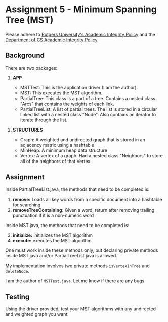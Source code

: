 # Assignment 5 - Minimum Spanning Tree (MST)

Please adhere to [Rutgers University's Academic Integrity Policy](http://academicintegrity.rutgers.edu/academic-integrity-policy/) and the [Department of CS Academic Integrity Policy](https://www.cs.rutgers.edu/academic-integrity/programming-assignments).

## Background

There are two packages:
1. **APP**
    - MSTTest: This is the application driver (I am the author).
    - MST: This executes the MST algorithm.
    - PartialTree: This class is a part of a tree. Contains a nested class "Arcs" that contains the weights of each link.
    - PartialTreeList: A list of partial trees. The list is stored in a circular linked list with a nested class "Node". Also contains an iterator to iterate through the list.

2. **STRUCTURES**
    - Graph: A weighted and undirected graph that is stored in an adjacency matrix using a hashtable
    - MinHeap: A minimum heap data structure
    - Vertex: A vertex of a graph. Had a nested class "Neighbors" to store all of the neighbors of that Vertex.
  
## Assignment

Inside PartialTreeList.java, the methods that need to be completed is:

1. **remove:** Loads all key words from a specific document into a hashtable for searching
2. **removeTreeContaining:** Given a word, return after removing trailing punctuation if it is a non-numeric word 

Inside MST.java, the methods that need to be completed is:

3. **initialize:** initializes the MST algorithm
4. **execute:** executes the MST algorithm

One must work inside these methods only, but declaring private methods inside MST.java and/or PartialTreeList.java is allowed.

My implementation involves two private methods `isVertexInTree` and `deleteNode`.

I am the author of `MSTTest.java`. Let me know if there are any bugs.

## Testing

Using the driver provided, test your MST algorithms with any undirected and weighted graph you want.
